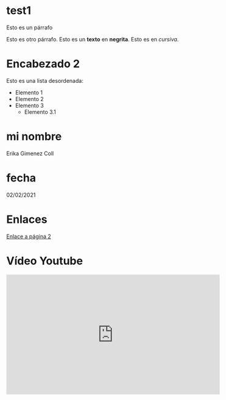 # test1

Esto es un párrafo 

Esto es otro párrafo. Esto es un __texto__ en **negrita**. Esto es en *cursiva*. 

# Encabezado 2 

Esto es una lista desordenada: 
* Elemento 1 
* Elemento 2 
* Elemento 3 
  * Elemento 3.1 

# mi nombre 
Erika Gimenez Coll 

# fecha 
02/02/2021 

# Enlaces 
[Enlace a página 2](pagina2.md)

# Vídeo Youtube 
<iframe width="560" height="315" src="https://www.youtube.com/embed/V4FepdPaGb8" frameborder="0" allow="accelerometer; autoplay; clipboard-write; encrypted-media; gyroscope; picture-in-picture" allowfullscreen></iframe>
